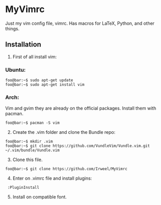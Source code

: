 # MyVimrc
Just my vim config file, vimrc. Has macros for LaTeX, Python, and other things.

## Installation
1. First of all install vim:

### Ubuntu:
````console
foo@bar:~$ sudo apt-get update
foo@bar:~$ sudo apt-get install vim 
````
### Arch:
Vim and gvim they are already on the official packages. Install them with pacman.
````console
foo@bar:~$ pacman -S vim
````
2. Create the .vim folder and clone the Bundle repo:
````console
foo@bar:~$ mkdir .vim
foo@bar:~$ git clone https://github.com/VundleVim/Vundle.vim.git ~/.vim/bundle/Vundle.vim
````
3. Clone this file.
````console
foo@bar:~$ git clone https://github.com/Irweel/MyVimrc
````
4. Enter on .vimrc file and install plugins:
```
 :PluginInstall
``` 
5. Install on compatible font.
